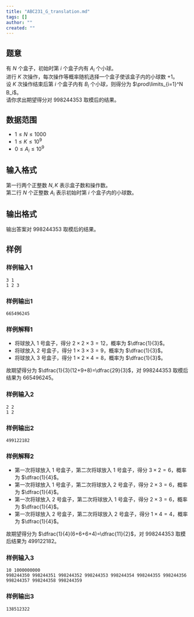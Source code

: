 ```yaml
---
title: "ABC231_G_translation.md"
tags: []
author: ""
created: ""
---
```


## 题意

有 $N$ 个盒子，初始时第 $i$ 个盒子内有 $A_i$ 个小球。  
进行 $K$ 次操作，每次操作等概率随机选择一个盒子使该盒子内的小球数 $+1$。  
设 $K$ 次操作结束后第 $i$ 个盒子内有 $B_i$ 个小球，则得分为 $\prod\limits_{i=1}^N B_i$。  
请你求出期望得分对 $998244353$ 取模后的结果。

## 数据范围

- $1 \le N \le 1000$
- $1 \le K \le 10^9$
- $0 \le A_i \le 10^9$

## 输入格式

第一行两个正整数 $N,K$ 表示盒子数和操作数。  
第二行 $N$ 个正整数 $A_i$ 表示初始时第 $i$ 个盒子内的小球数。  

## 输出格式

输出答案对 $998244353$ 取模后的结果。

## 样例

### 样例输入1

```plain
3 1
1 2 3

```

### 样例输出1

```plain
665496245

```

### 样例解释1

- 将球放入 $1$ 号盒子，得分 $2 \times 2 \times 3 = 12$，概率为 $\dfrac{1}{3}$。
- 将球放入 $2$ 号盒子，得分 $1 \times 3 \times 3 = 9$，概率为 $\dfrac{1}{3}$。
- 将球放入 $3$ 号盒子，得分 $1 \times 2 \times 4 = 8$，概率为 $\dfrac{1}{3}$。

故期望得分为 $\dfrac{1}{3}(12+9+8)=\dfrac{29}{3}$，对 $998244353$ 取模后结果为 $665496245$。

### 样例输入2

```plain
2 2
1 2

```

### 样例输出2

```plain
499122182

```

### 样例解释2

- 第一次将球放入 $1$ 号盒子，第二次将球放入 $1$ 号盒子，得分 $3 \times 2 = 6$，概率为 $\dfrac{1}{4}$。
- 第一次将球放入 $1$ 号盒子，第二次将球放入 $2$ 号盒子，得分 $2 \times 3 = 6$，概率为 $\dfrac{1}{4}$。
- 第一次将球放入 $2$ 号盒子，第二次将球放入 $1$ 号盒子，得分 $2 \times 3 = 6$，概率为 $\dfrac{1}{4}$。
- 第一次将球放入 $2$ 号盒子，第二次将球放入 $2$ 号盒子，得分 $1 \times 4 = 4$，概率为 $\dfrac{1}{4}$。

故期望得分为 $\dfrac{1}{4}(6+6+6+4)=\dfrac{11}{2}$，对 $998244353$ 取模后结果为 $499122182$。

### 样例输入3

```plain
10 1000000000
998244350 998244351 998244352 998244353 998244354 998244355 998244356 998244357 998244358 998244359

```

### 样例输出3

```plain
138512322

```

